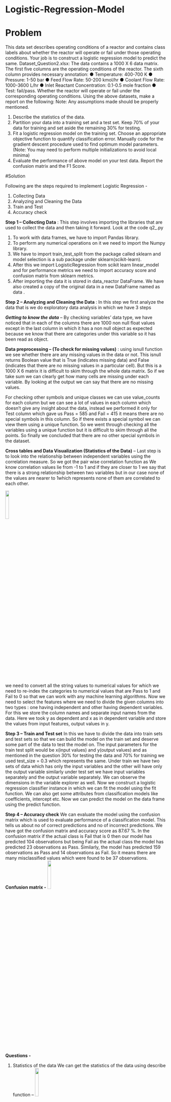 # Logistic-Regression-Model

# Problem

This data set describes operating conditions of a reactor and contains class labels about whether the reactor will operate or fail under those operating conditions. Your job is to construct a logistic regression model to predict the same.
Dataset_Question2.xlsx: The data contains a 1000 X 6 data matrix. The first five columns are the operating conditions of the reactor. The sixth column provides necessary annotation:
● Temperature: 400-700 K
● Pressure: 1-50 bar
● Feed Flow Rate: 50-200 kmol/hr
● Coolant Flow Rate: 1000-3600 L/hr
● Inlet Reactant Concentration: 0.1-0.5 mole fraction
● Test: fail/pass. Whether the reactor will operate or fail under the corresponding operating conditions.
Using the above datasets, make a report on the following: Note: Any assumptions made should be properly mentioned. 
1. Describe the statistics of the data.
2. Partition your data into a training set and a test set. Keep 70% of your data for training and set aside the remaining 30% for testing.
3. Fit a logistic regression model on the training set. Choose an appropriate objective function to quantify classification error. Manually code for the gradient descent procedure used to find optimum model parameters. (Note: You may need to perform multiple initializations to avoid local minima)
4. Evaluate the performance of above model on your test data. Report the confusion matrix and the F1 Score.

#Solution

Following are the steps required to implement Logistic Regression -
1. Collecting Data
2. Analyzing and Cleaning the Data
3. Train and Test
4. Accuracy check

__Step 1 – Collecting Data__ : This step involves importing the libraries that are used to collect the data and then
taking it forward. Look at the code q2_.py
1. To work with data frames, we have to import Pandas library.
2. To perform any numerical operations on it we need to import the Numpy library.
3. We have to import train_test_split from the package called sklearn and model selection is a sub package
under sklearn(scikit-learn).
4. After this we import LogisticRegression from scikit learn linear_model and for performance metrics we
need to import accuracy score and confusion matrix from sklearn metrics.
5. After importing the data it is stored in data_reactor DataFrame. We have also created a copy of the
original data in a new DataFrame named as data .

__Step 2 – Analyzing and Cleaning the Data__ : In this step we first analyze the data that is we do exploratory data
analysis in which we have 3 steps 

__*Getting to know the data*__ – By checking variables’ data type, we have noticed that in each of the columns there
are 1000 non null float values except in the last column in which it has a non null object as expected because we
know that there are categories under this variable so it has been read as object.

__Data preprocessing – (To check for missing values)__ : using isnull function we see whether there are any missing
values in the data or not. This isnull returns Boolean value that is True (indicates missing data) and False
(indicates that there are no missing values in a particular cell). But this is a 1000 X 6 matrix it is difficult to skim
through the whole data matrix. So if we take sum we can clearly get how many cells are missing under each
variable. By looking at the output we can say that there are no missing values.

For checking other symbols and unique classes we can use value_counts for each column but we can see a lot of
values in each column which doesn’t give any insight about the data, instead we performed it only for Test
column which gave us Pass = 585 and Fail = 415 it means there are no special symbols in this column. So if there
exists a special symbol we can view them using a unique function. So we went through checking all the variables
using a unique function but it is difficult to skim through all the points. So finally we concluded that there are no
other special symbols in the dataset.

__Cross tables and Data Visualization (Statistics of the Data)__ – Last step is to look into the relationship between
independent variables using the correlation measure. So we got the pair wise correlation function as
We know correlation values lie from -1 to 1 and if they are closer to 1 we say that there is a strong relationship
between two variables but in our case none of the values are nearer to 1which represents none of them are
correlated to each other.

<img src="https://user-images.githubusercontent.com/55409875/89710644-8820c600-d9a2-11ea-8875-7573a0b404c7.PNG" width="15%"></img>

we need to convert all the string values to numerical values for which we need to re-index the categories to
numerical values that are Pass to 1 and Fail to 0 so that we can work with any machine learning algorithms. Now
we need to select the features where we need to divide the given columns into two types : one having
independent and other having dependent variables. For this we store the column names and separate input
names from the data. Here we took y as dependent and x as in dependent variable and store the values from
input features, output values in y.

__Step 3 – Train and Test set__
In this we have to divide the data into train sets and test sets so that we can build the model on the train set and
deserve some part of the data to test the model on. The input parameters for the train test split would be
x(input values) and y(output values) and as mentioned in the question 30% for testing the data and 70% for
training we used test_size = 0.3 which represents the same. Under train we have two sets of data which has only
the input variables and the other will have only the output variable similarly under test set we have input
variables separately and the output variable separately. We can observe the dimensions in the variable explorer
as well. Now we construct a logistic regression classifier instance in which we can fit the model using the fit
function. We can also get some attributes from classification models like coefficients, intercept etc. Now we can
predict the model on the data frame using the predict function.

__Step 4 – Accuracy check__
We can evaluate the model using the confusion matrix which is used to evaluate performance of a classification
model. This tells us about no of correct predictions and no of incorrect predictions. We have got the confusion
matrix and accuracy score as 87.67 %. In the confusion matrix if the actual class is Fail that is 0 then our model
has predicted 104 observations but being Fail as the actual class the model has predicted 23 observations as
Pass. Similarly, the model has predicted 159 observations as Pass and 14 observations as Fail. So it means there
are many misclassified values which were found to be 37 observations.
__Confusion matrix -__
<img src="https://user-images.githubusercontent.com/55409875/89710648-91119780-d9a2-11ea-8e37-34b013201608.PNG" width="15%"></img>

__Questions -__
1. Statistics of the data
We can get the statistics of the data using describe function –
 <img src="https://user-images.githubusercontent.com/55409875/89710649-9242c480-d9a2-11ea-969e-a0f12ceb37e2.PNG" width="15%"></img>

We have also got a pair wise correlation function that is attached in the 2nd step.
2. This part was done earlier in step 3 – Train and Test set.
3. For this we are going to use Newton’s method to solve the Logistic Regression model and to code for
gradient descent as well. The only assumption we made is we chose the learning rate to be 0.2 initially. However,
it can be changed and used in the code (q2_Newtons_method.py) and predict the accuracy accordingly. In the first
step we import all the necessary libraries for the model and we define absolute function and sigma function. We
also define two more functions that are R and b (A,W,n) as our arguments for the gradient descent part in which
we have to minimize the error (loss function i.e; objective function). In R we return m of all zeros and in b we
have a matrix.
In another function “testing” we have test_data and w as our arguments in which we are going to calculate
accuracy score and confusion matrix. We considered the threshold to be 0.5 and the values more than this are
noted as 1 that is Pass and less than that noted as 0 that is Fail.
Note
1 st assumption – learn_rate = 0.2(we have to keep changing this and to check for the best accuracy score)
2 nd assumption – Threshold value = 0.5 (generally)
4. At one particular time,
Performance of the above model says – Precision was observed to be 0.946 and
Recall equals to 0.961
 <img src="https://user-images.githubusercontent.com/55409875/89710654-9cfd5980-d9a2-11ea-876f-911fde9860b4.PNG" width="15%"></img>

F1 Score is the harmonic mean of Precision and Recall that we evaluated in Performance of the model.
Accuracy score = 0.96
Accuracy = 96%
Confusion matrix – output[0] is accuracy and output[1] is Confusion matrix

<img src="https://user-images.githubusercontent.com/55409875/89710662-a2f33a80-d9a2-11ea-9114-b20632c1ade2.PNG" width="15%"></img> <img src="https://user-images.githubusercontent.com/55409875/89710664-a5ee2b00-d9a2-11ea-9e7a-ab686f3b0b06.PNG" width="15%"></img> 
